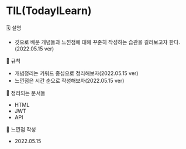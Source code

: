 # TIL(TodayILearn)
🗓 설명
<ul>
  <li>깃으로 배운 개념들과 느낀점에 대해 꾸준히 작성하는 습관을 길러보고자 한다.(2022.05.15 ver)</li>
</ul>

📖 규칙
<ul>
  <li>개념정리는 키워드 중심으로 정리해보자(2022.05.15 ver)</li>
  <li>느낀점은 시간 순으로 작성해보자(2022.05.15 ver)</li>
</ul>

📜 정리되는 문서들
<ul>
  <li>HTML</li>
<li>JWT</li>
<li>API</li>
</ul>

📝 느낀점 작성
<ul>
  <li>2022.05.15</li>
</ul>
